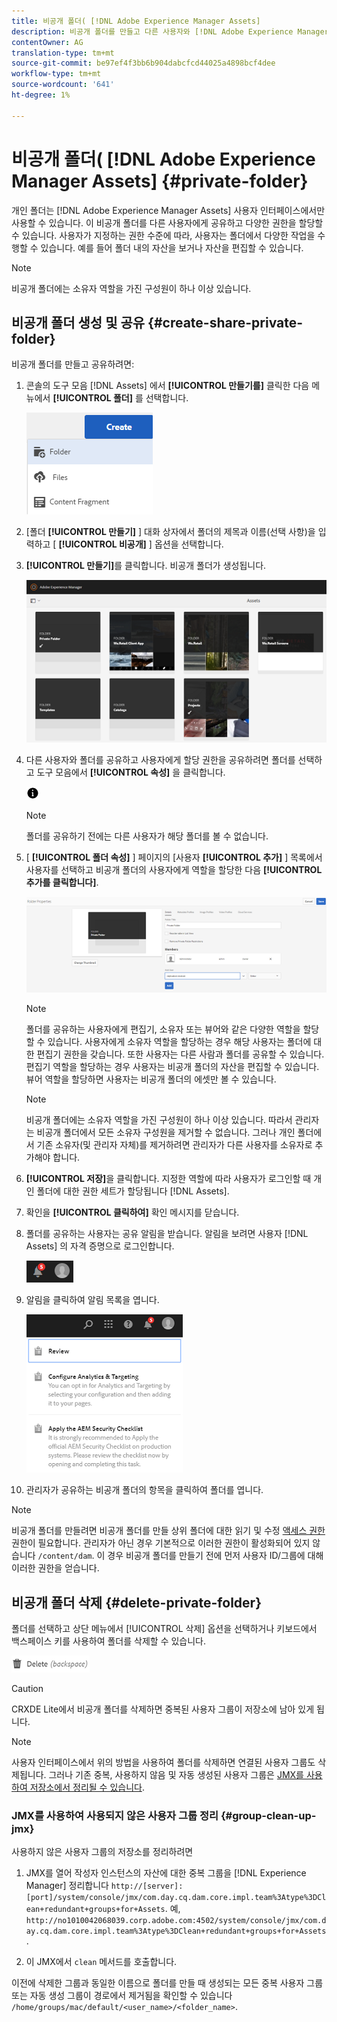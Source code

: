 ```yaml
---
title: 비공개 폴더( [!DNL Adobe Experience Manager Assets]
description: 비공개 폴더를 만들고 다른 사용자와 [!DNL Adobe Experience Manager Assets] 공유하고 다양한 권한을 할당하는 방법을 알아봅니다.
contentOwner: AG
translation-type: tm+mt
source-git-commit: be97ef4f3bb6b904dabcfcd44025a4898bcf4dee
workflow-type: tm+mt
source-wordcount: '641'
ht-degree: 1%

---
```



# 비공개 폴더( [!DNL Adobe Experience Manager Assets] {#private-folder}

개인 폴더는 [!DNL Adobe Experience Manager Assets] 사용자 인터페이스에서만 사용할 수 있습니다. 이 비공개 폴더를 다른 사용자에게 공유하고 다양한 권한을 할당할 수 있습니다. 사용자가 지정하는 권한 수준에 따라, 사용자는 폴더에서 다양한 작업을 수행할 수 있습니다. 예를 들어 폴더 내의 자산을 보거나 자산을 편집할 수 있습니다.

>[!NOTE]
>
>비공개 폴더에는 소유자 역할을 가진 구성원이 하나 이상 있습니다.

## 비공개 폴더 생성 및 공유 {#create-share-private-folder}

비공개 폴더를 만들고 공유하려면:

1. 콘솔의 도구 모음 [!DNL Assets] 에서 **[!UICONTROL 만들기를]** 클릭한 다음 메뉴에서 **[!UICONTROL 폴더]** 를 선택합니다.

   ![에셋 폴더 만들기](assets/Create-folder.png)

1. [폴더 **[!UICONTROL 만들기]** ] 대화 상자에서 폴더의 제목과 이름(선택 사항)을 입력하고 [ **[!UICONTROL 비공개]** ] 옵션을 선택합니다.

1. **[!UICONTROL 만들기]**&#x200B;를 클릭합니다. 비공개 폴더가 생성됩니다.

   ![chlimage_1-413](assets/chlimage_1-413.png)

1. 다른 사용자와 폴더를 공유하고 사용자에게 할당 권한을 공유하려면 폴더를 선택하고 도구 모음에서 **[!UICONTROL 속성]** 을 클릭합니다.

   ![정보 옵션](assets/do-not-localize/info-circle-icon.png)

   >[!NOTE]
   >
   >폴더를 공유하기 전에는 다른 사용자가 해당 폴더를 볼 수 없습니다.

1. [ **[!UICONTROL 폴더 속성]** ] 페이지의 [사용자 **[!UICONTROL 추가]** ] 목록에서 사용자를 선택하고 비공개 폴더의 사용자에게 역할을 할당한 다음 **[!UICONTROL 추가를 클릭합니다]**.

   ![chlimage_1-415](assets/chlimage_1-415.png)

   >[!NOTE]
   >
   >폴더를 공유하는 사용자에게 편집기, 소유자 또는 뷰어와 같은 다양한 역할을 할당할 수 있습니다. 사용자에게 소유자 역할을 할당하는 경우 해당 사용자는 폴더에 대한 편집기 권한을 갖습니다. 또한 사용자는 다른 사람과 폴더를 공유할 수 있습니다. 편집기 역할을 할당하는 경우 사용자는 비공개 폴더의 자산을 편집할 수 있습니다. 뷰어 역할을 할당하면 사용자는 비공개 폴더의 에셋만 볼 수 있습니다.

   >[!NOTE]
   >
   >비공개 폴더에는 소유자 역할을 가진 구성원이 하나 이상 있습니다. 따라서 관리자는 비공개 폴더에서 모든 소유자 구성원을 제거할 수 없습니다. 그러나 개인 폴더에서 기존 소유자(및 관리자 자체)를 제거하려면 관리자가 다른 사용자를 소유자로 추가해야 합니다.

1. **[!UICONTROL 저장]**&#x200B;을 클릭합니다. 지정한 역할에 따라 사용자가 로그인할 때 개인 폴더에 대한 권한 세트가 할당됩니다 [!DNL Assets].
1. 확인을 **[!UICONTROL 클릭하여]** 확인 메시지를 닫습니다.
1. 폴더를 공유하는 사용자는 공유 알림을 받습니다. 알림을 보려면 사용자 [!DNL Assets] 의 자격 증명으로 로그인합니다.

   ![chlimage_1-416](assets/chlimage_1-416.png)

1. 알림을 클릭하여 알림 목록을 엽니다.

   ![알림 목록](assets/Assets-Notification.png)

1. 관리자가 공유하는 비공개 폴더의 항목을 클릭하여 폴더를 엽니다.

>[!NOTE]
>
>비공개 폴더를 만들려면 비공개 폴더를 만들 상위 폴더에 대한 읽기 및 수정 [액세스 권한](/help/sites-administering/security.md#permissions-in-aem) 권한이 필요합니다. 관리자가 아닌 경우 기본적으로 이러한 권한이 활성화되어 있지 않습니다 `/content/dam`. 이 경우 비공개 폴더를 만들기 전에 먼저 사용자 ID/그룹에 대해 이러한 권한을 얻습니다.

## 비공개 폴더 삭제 {#delete-private-folder}

폴더를 선택하고 상단 메뉴에서 [!UICONTROL 삭제] 옵션을 선택하거나 키보드에서 백스페이스 키를 사용하여 폴더를 삭제할 수 있습니다.

![상단 메뉴에서 옵션 삭제](assets/delete-option.png)

>[!CAUTION]
>
>CRXDE Lite에서 비공개 폴더를 삭제하면 중복된 사용자 그룹이 저장소에 남아 있게 됩니다.

>[!NOTE]
>
>사용자 인터페이스에서 위의 방법을 사용하여 폴더를 삭제하면 연결된 사용자 그룹도 삭제됩니다.
그러나 기존 중복, 사용하지 않음 및 자동 생성된 사용자 그룹은 [JMX를 사용하여 저장소에서 정리될 수 있습니다](#group-clean-up-jmx).

### JMX를 사용하여 사용되지 않은 사용자 그룹 정리 {#group-clean-up-jmx}

사용하지 않은 사용자 그룹의 저장소를 정리하려면

1. JMX를 열어 작성자 인스턴스의 자산에 대한 중복 그룹을 [!DNL Experience Manager] 정리합니다 `http://[server]:[port]/system/console/jmx/com.day.cq.dam.core.impl.team%3Atype%3DClean+redundant+groups+for+Assets`.
예, `http://no1010042068039.corp.adobe.com:4502/system/console/jmx/com.day.cq.dam.core.impl.team%3Atype%3DClean+redundant+groups+for+Assets`.

1. 이 JMX에서 `clean` 메서드를 호출합니다.

이전에 삭제한 그룹과 동일한 이름으로 폴더를 만들 때 생성되는 모든 중복 사용자 그룹 또는 자동 생성 그룹이 경로에서 제거됨을 확인할 수 있습니다 `/home/groups/mac/default/<user_name>/<folder_name>`.
